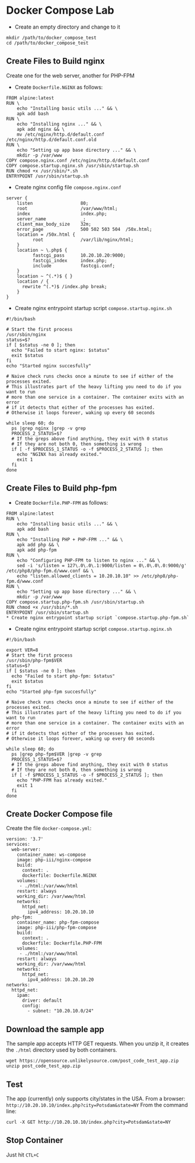 # Docker Compose Lab
* Create an empty directory and change to it
```
mkdir /path/to/docker_compose_test
cd /path/to/docker_compose_test
```
## Create Files to Build nginx
Create one for the web server, another for PHP-FPM
* Create `Dockerfile.NGINX` as follows:
```
FROM alpine:latest
RUN \
    echo "Installing basic utils ..." && \
    apk add bash
RUN \
    echo "Installing nginx ..." && \
    apk add nginx && \
    mv /etc/nginx/http.d/default.conf /etc/nginx/http.d/default.conf.old
RUN \
    echo "Setting up app base directory ..." && \
    mkdir -p /var/www
COPY compose.nginx.conf /etc/nginx/http.d/default.conf
COPY compose.startup.nginx.sh /usr/sbin/startup.sh
RUN chmod +x /usr/sbin/*.sh
ENTRYPOINT /usr/sbin/startup.sh
```
* Create nginx config file `compose.nginx.conf`
```
server {
    listen                  80;
    root                    /var/www/html;
    index                   index.php;
    server_name             _;
    client_max_body_size    32m;
    error_page              500 502 503 504  /50x.html;
    location = /50x.html {
          root              /var/lib/nginx/html;
    }
    location ~ \.php$ {
          fastcgi_pass      10.20.10.20:9000;
          fastcgi_index     index.php;
          include           fastcgi.conf;
    }
    location ~ ^(.*)$ { }
    location / {
      rewrite ^(.*)$ /index.php break;
    }
}
```
* Create nginx entrypoint startup script `compose.startup.nginx.sh`
```
#!/bin/bash

# Start the first process
/usr/sbin/nginx
status=$?
if [ $status -ne 0 ]; then
  echo "Failed to start nginx: $status"
  exit $status
fi
echo "Started nginx succesfully"

# Naive check runs checks once a minute to see if either of the processes exited.
# This illustrates part of the heavy lifting you need to do if you want to run
# more than one service in a container. The container exits with an error
# if it detects that either of the processes has exited.
# Otherwise it loops forever, waking up every 60 seconds

while sleep 60; do
  ps |grep nginx |grep -v grep
  PROCESS_2_STATUS=$?
  # If the greps above find anything, they exit with 0 status
  # If they are not both 0, then something is wrong
  if [ -f $PROCESS_1_STATUS -o -f $PROCESS_2_STATUS ]; then
    echo "NGINX has already exited."
    exit 1
  fi
done

```

## Create Files to Build php-fpm
* Create `Dockerfile.PHP-FPM` as follows:
```
FROM alpine:latest
RUN \
    echo "Installing basic utils ..." && \
    apk add bash
RUN \
    echo "Installing PHP + PHP-FPM ..." && \
    apk add php && \
    apk add php-fpm
RUN \
    echo "Configuring PHP-FPM to listen to nginx ..." && \
    sed -i 's/listen = 127\.0\.0\.1:9000/listen = 0\.0\.0\.0:9000/g' /etc/php8/php-fpm.d/www.conf && \
    echo "listen.allowed_clients = 10.20.10.10" >> /etc/php8/php-fpm.d/www.conf
RUN \
    echo "Setting up app base directory ..." && \
    mkdir -p /var/www
COPY compose.startup.php-fpm.sh /usr/sbin/startup.sh
RUN chmod +x /usr/sbin/*.sh
ENTRYPOINT /usr/sbin/startup.sh
* Create nginx entrypoint startup script `compose.startup.php-fpm.sh`
```
* Create nginx entrypoint startup script `compose.startup.nginx.sh`
```
#!/bin/bash

export VER=8
# Start the first process
/usr/sbin/php-fpm$VER
status=$?
if [ $status -ne 0 ]; then
  echo "Failed to start php-fpm: $status"
  exit $status
fi
echo "Started php-fpm succesfully"

# Naive check runs checks once a minute to see if either of the processes exited.
# This illustrates part of the heavy lifting you need to do if you want to run
# more than one service in a container. The container exits with an error
# if it detects that either of the processes has exited.
# Otherwise it loops forever, waking up every 60 seconds

while sleep 60; do
  ps |grep php-fpm$VER |grep -v grep
  PROCESS_1_STATUS=$?
  # If the greps above find anything, they exit with 0 status
  # If they are not both 0, then something is wrong
  if [ -f $PROCESS_1_STATUS -o -f $PROCESS_2_STATUS ]; then
    echo "PHP-FPM has already exited."
    exit 1
  fi
done
```
## Create Docker Compose file
Create the file `docker-compose.yml`:
```
version: '3.7'
services:
  web-server:
    container_name: ws-compose
    image: php-iii/nginx-compose
    build:
      context: .
      dockerfile: Dockerfile.NGINX
    volumes:
     - ./html:/var/www/html
    restart: always
    working_dir: /var/www/html
    networks:
      httpd_net:
        ipv4_address: 10.20.10.10
  php-fpm:
    container_name: php-fpm-compose
    image: php-iii/php-fpm-compose
    build:
      context: .
      dockerfile: Dockerfile.PHP-FPM
    volumes:
     - ./html:/var/www/html
    restart: always
    working_dir: /var/www/html
    networks:
      httpd_net:
        ipv4_address: 10.20.10.20
networks:
  httpd_net:
    ipam:
      driver: default
      config:
        - subnet: "10.20.10.0/24"
```
## Download the sample app
The sample app accepts HTTP GET requests.
When you unzip it, it creates the `./html` directory used by both containers.
```
wget https://opensource.unlikelysource.com/post_code_test_app.zip
unzip post_code_test_app.zip
```
## Test
The app (currently) only supports city/states in the USA.
From a browser: `http://10.20.10.10/index.php?city=Potsdam&state=NY`
From the command line:
```
curl -X GET http://10.20.10.10/index.php?city=Potsdam&state=NY
```

## Stop Container
Just hit `CTL+C`
